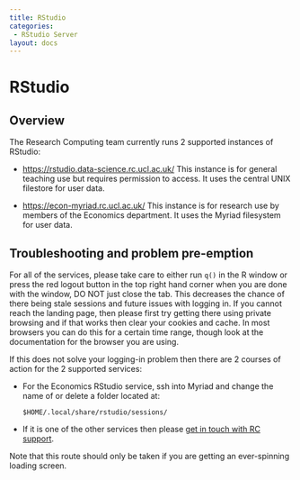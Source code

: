 ```yaml
---
title: RStudio
categories:
 - RStudio Server
layout: docs
---
```


# RStudio

## Overview

The Research Computing team currently runs 2 supported instances of RStudio:

 - <https://rstudio.data-science.rc.ucl.ac.uk/>
    This instance is for general teaching use but requires permission to access. It uses the central UNIX filestore for user data.

 - <https://econ-myriad.rc.ucl.ac.uk/>
    This instance is for research use by members of the Economics department. It uses the Myriad filesystem for user data.

## Troubleshooting and problem pre-emption

For all of the services, please take care to either run `q()` in the R window or press the red logout button in the top right hand corner when you are done with the window, DO NOT just close the tab. This decreases the chance of there being stale sessions and future issues with logging in. If you cannot reach the landing page, then please first try getting there using private browsing and if that works then clear your cookies and cache. In most browsers you can do this for a certain time range, though look at the documentation for the browser you are using.

If this does not solve your logging-in problem then there are 2 courses of action for the 2 supported services:

 - For the Economics RStudio service, ssh into Myriad and change the name of or delete a folder located at:
    
    ```
    $HOME/.local/share/rstudio/sessions/
    ```

 - If it is one of the other services then please [get in touch with RC support](../Contact_Us.md).

Note that this route should only be taken if you are getting an ever-spinning loading screen.

